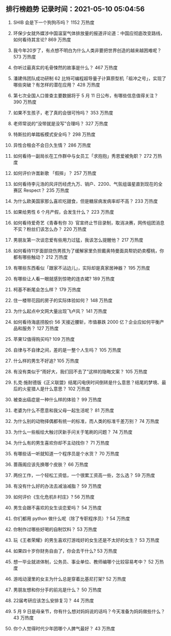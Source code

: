
## 排行榜趋势 记录时间：2021-05-10 05:04:56
  
  1. SHIB 会是下一个狗狗币吗？ 1152 万热度
    
  2. 环保少女就外媒涉中国温室气体排放量的报道评论道：中国应彻底改变路线，如何看待其言论? 869 万热度
    
  3. 我今年20岁了，有点想不明白为什么人类非要把世界创造的越来越困难呢？ 573 万热度
    
  4. 你听过最真实的毛骨悚然的故事是什么？ 467 万热度
    
  5. 潘建伟团队成功研制 62 比特可编程超导量子计算原型机「祖冲之号」，实现了哪些突破？有怎样的潜在应用？ 428 万热度
    
  6. 第七次全国人口普查主要数据将于 5 月 11 日公布，有哪些信息值得关注？ 390 万热度
    
  7. 如果不生孩子，老了真的会很可怜吗？ 353 万热度
    
  8. 老师常说的“没带就是没写”合理吗？ 327 万热度
    
  9. 特斯拉的单踏板模式安全吗？ 298 万热度
    
  10. 异性合租会不会日久生情？ 286 万热度
    
  11. 如何看待一副局长在工作群中与女员工「求抱抱」秀恩爱被免职？ 272 万热度
    
  12. 如何评价许嵩新歌 「假摔」？ 257 万热度
    
  13. 如何看待李元浩的风评历经虎九万、销户、2200、气氛组谐星直到现在的全赛区 Respect？ 235 万热度
    
  14. 为什么欧美国家那么喜欢吃甜食，但是糖尿病发病率却不高？ 233 万热度
    
  15. 如果给男性 6 个月产假，会发生什么？ 223 万热度
    
  16. 如何看待爱奇艺《青春有你 3》官宣终止节目录制，取消决赛，网传组团消息不实？粉丝们该怎么办？ 220 万热度
    
  17. 男朋友第一次谈恋爱有些用力过猛，我该怎么提醒他？ 217 万热度
    
  18. 如何看待11岁面部烧伤男孩为了缓解家里负担戴奥特曼面具帮奶奶卖樱桃，你都有哪些触动？ 212 万热度
    
  19. 有哪些东西看似「跟家不沾边儿」，实际却是真家居神器？ 195 万热度
    
  20. 有哪些让人看一眼就感到惊艳的连衣裙? 189 万热度
    
  21. 柯基不断尾会怎么样？ 179 万热度
    
  22. 住一楼带花园的房子的实际体验如何？ 148 万热度
    
  23. 为什么起点中文网大量出现飞卢风？ 141 万热度
    
  24. 如何看待海底捞股价 56 天接近腰斩，市值暴跌 2000 亿？企业应如何平衡产品和服务？ 127 万热度
    
  25. 苹果12值得购买吗? 109 万热度
    
  26. 自律与不自律之间，差的是一整个人生吗？ 105 万热度
    
  27. 什么样的男生不好追? 105 万热度
    
  28. 有没有类似于“雨好大，我们回不去了”这样的隐晦文案？ 105 万热度
    
  29. 扎克·施耐德版《正义联盟》结尾闪电侠时间倒转是什么意思？结尾的梦境、最后的火星猎人是什么意思？ 102 万热度
    
  30. 被查出癌症是一种什么样的体验？ 99 万热度
    
  31. 老婆为什么不愿意和我父母一起生活呢？ 81 万热度
    
  32. 为什么别的动物择偶都有统一的标准，而人类的标准千差万别？ 74 万热度
    
  33. 为什么一些板绘大触讨厌新手问关于笔刷的问题？ 74 万热度
    
  34. 为什么有的男生喜欢你却不主动找你？ 71 万热度
    
  35. 有哪些话一听就知道一个程序员是个水货？ 70 万热度
    
  36. 蔷薇阁应该先换哪个皮肤？ 66 万热度
    
  37. 两份工作，一个轻松工资低，一个很累工资高一些，怎么选？ 59 万热度
    
  38. 有没有什么好的办法去减油减脂？ 59 万热度
    
  39. 如何评价《生化危机8:村庄》? 56 万热度
    
  40. 男生会跟不喜欢的女生谈恋爱吗？ 54 万热度
    
  41. 你们都用 python 做什么呢（除了专职程序员）? 54 万热度
    
  42. 你制作过哪些好喝的自制饮料？ 53 万热度
    
  43. 玩《王者荣耀》的男生喜欢打游戏好的女生还是不太好的女生？ 53 万热度
    
  44. 如果四十岁你财务自由了，你会去干什么? 53 万热度
    
  45. 想一毕业就进体制，公务员、事业单位、教师编哪个比较容易考中？ 52 万热度
    
  46. 游戏动漫里的女主为什么总是穿着比基尼打架? 52 万热度
    
  47. 男朋友想和你分手的前兆是什么？ 50 万热度
    
  48. 22届考研应该怎么安排复习？ 44 万热度
    
  49. 5 月 9 日是母亲节，你有什么想对妈妈说的话吗？今天准备为妈妈做些什么？ 43 万热度
    
  50. 你个人觉得时代少年团哪个人脾气最好？ 43 万热度
    